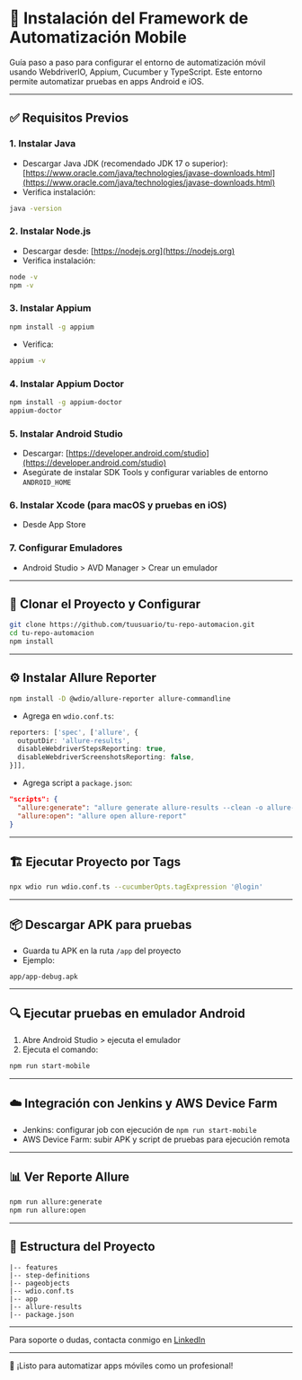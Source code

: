 # 📲 Instalación del Framework de Automatización Mobile

Guía paso a paso para configurar el entorno de automatización móvil usando WebdriverIO, Appium, Cucumber y TypeScript. Este entorno permite automatizar pruebas en apps Android e iOS.

---

## ✅ Requisitos Previos

### 1. Instalar Java

* Descargar Java JDK (recomendado JDK 17 o superior): [https://www.oracle.com/java/technologies/javase-downloads.html](https://www.oracle.com/java/technologies/javase-downloads.html)
* Verifica instalación:

```bash
java -version
```

### 2. Instalar Node.js

* Descargar desde: [https://nodejs.org](https://nodejs.org)
* Verifica instalación:

```bash
node -v
npm -v
```

### 3. Instalar Appium

```bash
npm install -g appium
```

* Verifica:

```bash
appium -v
```

### 4. Instalar Appium Doctor

```bash
npm install -g appium-doctor
appium-doctor
```

### 5. Instalar Android Studio

* Descargar: [https://developer.android.com/studio](https://developer.android.com/studio)
* Asegúrate de instalar SDK Tools y configurar variables de entorno `ANDROID_HOME`

### 6. Instalar Xcode (para macOS y pruebas en iOS)

* Desde App Store

### 7. Configurar Emuladores

* Android Studio > AVD Manager > Crear un emulador

---

## 🚀 Clonar el Proyecto y Configurar

```bash
git clone https://github.com/tuusuario/tu-repo-automacion.git
cd tu-repo-automacion
npm install
```

---

## ⚙️ Instalar Allure Reporter

```bash
npm install -D @wdio/allure-reporter allure-commandline
```

* Agrega en `wdio.conf.ts`:

```ts
reporters: ['spec', ['allure', {
  outputDir: 'allure-results',
  disableWebdriverStepsReporting: true,
  disableWebdriverScreenshotsReporting: false,
}]],
```

* Agrega script a `package.json`:

```json
"scripts": {
  "allure:generate": "allure generate allure-results --clean -o allure-report",
  "allure:open": "allure open allure-report"
}
```

---

## 🏗️ Ejecutar Proyecto por Tags

```bash
npx wdio run wdio.conf.ts --cucumberOpts.tagExpression '@login'
```

---

## 📦 Descargar APK para pruebas

* Guarda tu APK en la ruta `/app` del proyecto
* Ejemplo:

```
app/app-debug.apk
```

---

## 🔍 Ejecutar pruebas en emulador Android

1. Abre Android Studio > ejecuta el emulador
2. Ejecuta el comando:

```bash
npm run start-mobile
```

---

## ☁️ Integración con Jenkins y AWS Device Farm

* Jenkins: configurar job con ejecución de `npm run start-mobile`
* AWS Device Farm: subir APK y script de pruebas para ejecución remota

---

## 📊 Ver Reporte Allure

```bash
npm run allure:generate
npm run allure:open
```

---

## 🧪 Estructura del Proyecto

```
|-- features
|-- step-definitions
|-- pageobjects
|-- wdio.conf.ts
|-- app
|-- allure-results
|-- package.json
```

---

Para soporte o dudas, contacta conmigo en [LinkedIn](https://www.linkedin.com/in/steven-medina-batista/)

---

🎯 ¡Listo para automatizar apps móviles como un profesional!
